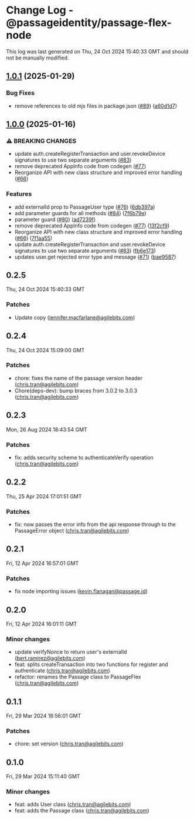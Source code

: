 # Change Log - @passageidentity/passage-flex-node

This log was last generated on Thu, 24 Oct 2024 15:40:33 GMT and should not be manually modified.

<!-- Start content -->

## [1.0.1](https://github.com/passageidentity/passage-flex-node/compare/v1.0.0...v1.0.1) (2025-01-29)


### Bug Fixes

* remove references to old mjs files in package.json ([#89](https://github.com/passageidentity/passage-flex-node/issues/89)) ([a60d1d7](https://github.com/passageidentity/passage-flex-node/commit/a60d1d7d96a634da469b955660de89cf6f0bc5bb))

## [1.0.0](https://github.com/passageidentity/passage-flex-node/compare/v0.2.5...v1.0.0) (2025-01-16)


### ⚠ BREAKING CHANGES

* update auth.createRegisterTransaction and user.revokeDevice signatures to use two separate arguments ([#83](https://github.com/passageidentity/passage-flex-node/issues/83))
* remove deprecated AppInfo code from codegen ([#77](https://github.com/passageidentity/passage-flex-node/issues/77))
* Reorganize API with new class structure and improved error handling ([#66](https://github.com/passageidentity/passage-flex-node/issues/66))

### Features

* add externalId prop to PassageUser type ([#76](https://github.com/passageidentity/passage-flex-node/issues/76)) ([6db397a](https://github.com/passageidentity/passage-flex-node/commit/6db397ae556f15f6784ab9f4ece9dc9285e6e4ac))
* add parameter guards for all methods ([#84](https://github.com/passageidentity/passage-flex-node/issues/84)) ([7f6b79e](https://github.com/passageidentity/passage-flex-node/commit/7f6b79e9faa2075534528e14b41494f046a6f318))
* parameter guard ([#80](https://github.com/passageidentity/passage-flex-node/issues/80)) ([ad7239f](https://github.com/passageidentity/passage-flex-node/commit/ad7239fd63752998e17ef42278fc03207a94c7a6))
* remove deprecated AppInfo code from codegen ([#77](https://github.com/passageidentity/passage-flex-node/issues/77)) ([13f2cf9](https://github.com/passageidentity/passage-flex-node/commit/13f2cf9eb4e8e4f2d393a68f7673f0ba65c9749f))
* Reorganize API with new class structure and improved error handling ([#66](https://github.com/passageidentity/passage-flex-node/issues/66)) ([7f1aa55](https://github.com/passageidentity/passage-flex-node/commit/7f1aa55f8049f3c4fcf1ad8ca39136caa10aa9ad))
* update auth.createRegisterTransaction and user.revokeDevice signatures to use two separate arguments ([#83](https://github.com/passageidentity/passage-flex-node/issues/83)) ([fb6e173](https://github.com/passageidentity/passage-flex-node/commit/fb6e173056cceeffadd9b0c08ee7893ef3285aa8))
* updates user.get rejected error type and message ([#71](https://github.com/passageidentity/passage-flex-node/issues/71)) ([bae9587](https://github.com/passageidentity/passage-flex-node/commit/bae95876c7ae36530aee6e152bc2dda34527df97))

## 0.2.5

Thu, 24 Oct 2024 15:40:33 GMT

### Patches

- Update copy (jennifer.macfarlane@agilebits.com)

## 0.2.4

Thu, 24 Oct 2024 15:09:00 GMT

### Patches

- chore: fixes the name of the passage version header (chris.tran@agilebits.com)
- Chore(deps-dev): bump braces from 3.0.2 to 3.0.3 (chris.tran@agilebits.com)

## 0.2.3

Mon, 26 Aug 2024 18:43:54 GMT

### Patches

- fix: adds security scheme to authenticateVerify operation (chris.tran@agilebits.com)

## 0.2.2

Thu, 25 Apr 2024 17:01:51 GMT

### Patches

- fix: now passes the error info from the api response through to the PassageError object (chris.tran@agilebits.com)

## 0.2.1

Fri, 12 Apr 2024 16:57:01 GMT

### Patches

- fix node importing issues (kevin.flanagan@passage.id)

## 0.2.0

Fri, 12 Apr 2024 16:01:11 GMT

### Minor changes

- update verifyNonce to return user's externalId (bert.ramirez@agilebits.com)
- feat: splits createTransaction into two functions for register and authenticate (chris.tran@agilebits.com)
- refactor: renames the Passage class to PassageFlex (chris.tran@agilebits.com)

## 0.1.1

Fri, 29 Mar 2024 18:56:01 GMT

### Patches

- chore: set version (chris.tran@agilebits.com)

## 0.1.0

Fri, 29 Mar 2024 15:11:40 GMT

### Minor changes

- feat: adds User class (chris.tran@agilebits.com)
- feat: adds the Passage class (chris.tran@agilebits.com)
